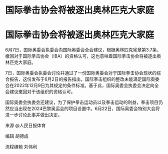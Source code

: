 # 国际拳击协会将被逐出奥林匹克大家庭

# 国际拳击协会将被逐出奥林匹克大家庭

6月7日，国际奥委会执委会向国际奥委会全会建议，根据奥林匹克宪章第3.7条，撤回对于国际拳击协会（IBA）的资格认可，这也意味着国际拳击协会将被逐出奥林匹克大家庭。

7日，国际奥委会执委会讨论并通过了一份国际奥委会对于国际拳击协会现状的综合报告，这份发布于6月2日的报告指出，国际拳击组织的整改未能满足国际奥委会在2022年12月9日为其规定的条件标准。基于此，国际奥委会执委会决定向全会建议撤回对于该组织的资格认可。

国际奥委会执委会还建议，为了保护拳击运动员以及拳击运动的利益，拳击项目仍然应当出现在2024巴黎奥运会的项目设置中。6月22日，国际奥委会特别大会将进一步讨论此事并做出决定。

来源 @人民日报体育

编辑 胡德成

流程编辑 刘伟利

